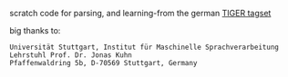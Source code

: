 scratch code for parsing, and learning-from the german [TIGER tagset](http://www.ims.uni-stuttgart.de/forschung/ressourcen/korpora/tiger.html)

big thanks to:
```
Universität Stuttgart, Institut für Maschinelle Sprachverarbeitung
Lehrstuhl Prof. Dr. Jonas Kuhn
Pfaffenwaldring 5b, D-70569 Stuttgart, Germany
```
